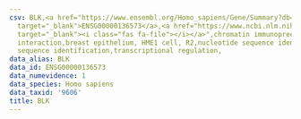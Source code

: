 ```yaml
---
csv: BLK,<a href="https://www.ensembl.org/Homo_sapiens/Gene/Summary?db=core;g=ENSG00000136573"
  target="_blank">ENSG00000136573</a>,<a href="https://www.ncbi.nlm.nih.gov/pubmed/22863008"
  target="_blank"><i class="fas fa-file"></i></a>",chromatin immunoprecipitation assay,direct
  interaction,breast epithelium, HME1 cell, R2,nucleotide sequence identification,nucleotide
  sequence identification,transcriptional regulation,
data_alias: BLK
data_id: ENSG00000136573
data_numevidence: 1
data_species: Homo sapiens
data_taxid: '9606'
title: BLK
---
```

